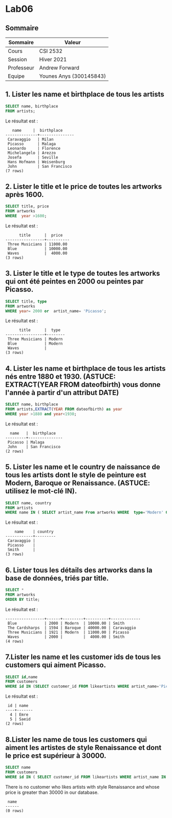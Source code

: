 #  Lab06

## Sommaire

| Sommaire | Valeur |
| --- | --- |
| Cours | CSI 2532 |
| Session | Hiver 2021 |
| Professeur | Andrew Forward |
| Equipe | Younes Anys (300145843) |

## 1. Lister les name et birthplace de tous les artists

``` sql 
SELECT name, birthplace
FROM artists;
```

Le résultat est :

```
   name     |  birthplace
--------------+---------------
 Caravaggio   | Milan
 Picasso      | Malaga
 Leonardo     | Florence
 Michelangelo | Arezzo
 Josefa       | Seville
 Hans Hofmann | Weisenburg
 John         | San Francisco
(7 rows)
```

## 2. Lister le title et le price de toutes les artworks après 1600.

``` sql
SELECT title, price 
FROM artworks 
WHERE  year >1600;
```

Le résultat est :
```
      title      |  price
-----------------+----------
 Three Musicians | 11000.00
 Blue            | 10000.00
 Waves           |  4000.00
(3 rows)
```
## 3. Lister le title et le type de toutes les artworks qui ont été peintes en 2000 ou peintes par Picasso.

```sql 
SELECT title, type
FROM artworks
WHERE year= 2000 or  artist_name= 'Picasso';
```

Le résultat est :
```
      title      |  type
-----------------+--------
 Three Musicians | Modern
 Blue            | Modern
 Waves           |
(3 rows)
```
## 4. Lister les name et birthplace de tous les artists nés entre 1880 et 1930. (ASTUCE: EXTRACT(YEAR FROM dateofbirth) vous donne l'année à partir d'un attribut DATE)

```sql 
SELECT name, birthplace 
FROM artists,EXTRACT(YEAR FROM dateofbirth) as year 
WHERE year >1880 and year<1930;
```
Le résultat est :

```
  name   |  birthplace
---------+---------------
 Picasso | Malaga
 John    | San Francisco
(2 rows)
```
## 5. Lister les name et le country de naissance de tous les artists dont le style de peinture est Modern, Baroque or Renaissance. (ASTUCE: utilisez le mot-clé IN).

```sql 
SELECT name, country 
FROM artists
WHERE name IN ( SELECT artist_name From artworks WHERE  type='Modern' OR type='Baroque' OR type='Renaissance');
```

Le résultat est :
```
    name    | country
------------+---------
 Caravaggio |
 Picasso    |
 Smith      |
(3 rows)
```

## 6. Lister tous les détails des artworks dans la base de données, triés par title.

``` sql
SELECT *
FROM artworks
ORDER BY title;
```

Le résultat est :
```      title      | year |  type   |  price   | artist_name
-----------------+------+---------+----------+-------------
 Blue            | 2000 | Modern  | 10000.00 | Smith
 The Cardsharps  | 1594 | Baroque | 40000.00 | Caravaggio
 Three Musicians | 1921 | Modern  | 11000.00 | Picasso
 Waves           | 2000 |         |  4000.00 | Smith
(4 rows)
```

## 7.Lister les name et les customer ids de tous les customers qui aiment Picasso.

```sql 
SELECT id,name 
FROM customers
WHERE id IN (SELECT customer_id FROM likeartists WHERE artist_name='Picasso');
```

Le résultat est :
```
 id | name
----+-------
  4 | Emre
  5 | Saeid
(2 rows)
```

## 8.Lister les name de tous les customers qui aiment les artistes de style Renaissance et dont le price est supérieur à 30000.

```sql
SELECT name
FROM customers
WHERE id IN ( SELECT customer_id FROM likeartists WHERE artist_name IN (SELECT artist_name FROM artworks WHERE type='Renaissance' and price > 30000));
```

There is no customer who likes artists with style Renaissance and whose price is greater than 30000 in our database.

```
 name
------
(0 rows)

```
